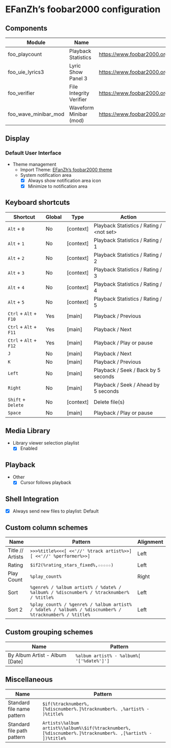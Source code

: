 # EFanZh’s foobar2000 configuration

## Components

| Module               | Name                    | Link                                                              |
| -------------------- | ----------------------- | ----------------------------------------------------------------- |
| foo_playcount        | Playback Statistics     | <https://www.foobar2000.org/components/view/foo_playcount>        |
| foo_uie_lyrics3      | Lyric Show Panel 3      | <https://www.foobar2000.org/components/view/foo_uie_lyrics3>      |
| foo_verifier         | File Integrity Verifier | <https://www.foobar2000.org/components/view/foo_verifier>         |
| foo_wave_minibar_mod | Waveform Minibar (mod)  | <https://www.foobar2000.org/components/view/foo_wave_minibar_mod> |

## Display

### Default User Interface

- Theme management
  - Import Theme: [EFanZh’s foobar2000 theme](https://efanzh.org/resources/foobar2000-theme.fth)
  - System notification area
    - [x] Always show notification area icon
    - [x] Minimize to notification area

## Keyboard shortcuts

| Shortcut               | Global | Type      | Action                                    |
| ---------------------- | ------ | --------- | ----------------------------------------- |
| `Alt` + `0`            | No     | [context] | Playback Statistics / Rating / \<not set> |
| `Alt` + `1`            | No     | [context] | Playback Statistics / Rating / 1          |
| `Alt` + `2`            | No     | [context] | Playback Statistics / Rating / 2          |
| `Alt` + `3`            | No     | [context] | Playback Statistics / Rating / 3          |
| `Alt` + `4`            | No     | [context] | Playback Statistics / Rating / 4          |
| `Alt` + `5`            | No     | [context] | Playback Statistics / Rating / 5          |
| `Ctrl` + `Alt` + `F10` | Yes    | [main]    | Playback / Previous                       |
| `Ctrl` + `Alt` + `F11` | Yes    | [main]    | Playback / Next                           |
| `Ctrl` + `Alt` + `F12` | Yes    | [main]    | Playback / Play or pause                  |
| `J`                    | No     | [main]    | Playback / Next                           |
| `K`                    | No     | [main]    | Playback / Previous                       |
| `Left`                 | No     | [main]    | Playback / Seek / Back by 5 seconds       |
| `Right`                | No     | [main]    | Playback / Seek / Ahead by 5 seconds      |
| `Shift` + `Delete`     | No     | [context] | Delete file(s)                            |
| `Space`                | No     | [main]    | Playback / Play or pause                  |

## Media Library

- Library viewer selection playlist
  - [x] Enabled

## Playback

- Other
  - [x] Cursor follows playback

## Shell Integration

- [x] Always send new files to playlist: Default

## Custom column schemes

| Name             | Pattern                                                                                               | Alignment |
| ---------------- | ----------------------------------------------------------------------------------------------------- | --------- |
| Title // Artists | `>>>%title%<<<[ <<'//' %track artist%>>][ <<'//' %performer%>>]`                                      | Left      |
| Rating           | `$if2(%rating_stars_fixed%,☆☆☆☆☆)`                                                                    | Left      |
| Play Count       | `%play_count%`                                                                                        | Right     |
| Sort             | `%genre% / %album artist% / %date% / %album% / %discnumber% / %tracknumber% / %title%`                | Left      |
| Sort 2           | `%play_count% / %genre% / %album artist% / %date% / %album% / %discnumber% / %tracknumber% / %title%` | Left      |

## Custom grouping schemes

| Name                           | Pattern                                   |
| ------------------------------ | ----------------------------------------- |
| By Album Artist - Album [Date] | `%album artist% - %album%[ '['%date%']']` |

## Miscellaneous

| Name                       | Pattern                                                                                                 |
| -------------------------- | ------------------------------------------------------------------------------------------------------- |
| Standard file name pattern | `$if(%tracknumber%,[%discnumber%.]%tracknumber%. ,%artist% - )%title%`                                  |
| Standard file path pattern | `Artists\%album artist%\%album%\$if(%tracknumber%,[%discnumber%.]%tracknumber%. ,[%artist% - ])%title%` |
